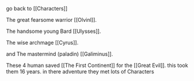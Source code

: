 go back to [[Characters]]

The great fearsome warrior [[Olvinl]].

The handsome young Bard [[Ulysses]].

The wise archmage [[Cyrus]].

and The mastermind (paladin) [[Galiminus]].

These 4 human saved [[The First Continent]] for the [[Great Evil]].
this took them 16 years.
in there adventure they met lots of Characters 
